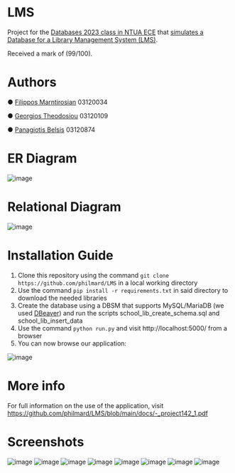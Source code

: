 # LMS
Project for the [Databases 2023 class in NTUA ECE](https://www.ece.ntua.gr/en/undergraduate/courses/3123) that [simulates a Database for a Library Management System (LMS)](https://github.com/philmard/LMS/blob/main/docs/ekfwnhseis/Semester%20Project%202022-2023_en.pdf). 

Received a mark of (99/100).
# Authors
● [Filippos Marntirosian](https://github.com/philmard) 03120034 

● [Georgios Theodosiou](https://github.com/GeorgeTheo7) 03120109 

● [Panagiotis Belsis](https://github.com/PanosBelsis) 03120874 
# ER Diagram
![image](https://github.com/philmard/LMS/assets/133666571/03b58dbe-0b1c-48c5-8538-50544d616d54)
# Relational Diagram
![image](https://github.com/philmard/LMS/assets/133666571/5324e8cd-88a1-49ef-9252-6bf6b827b1d8)
# Installation Guide
1. Clone this repository using the command ``git clone https://github.com/philmard/LMS`` in a local working directory
2. Use the command ``pip install -r requirements.txt`` in said directory to download the needed libraries
3. Create the database using a DBSM that supports MySQL/MariaDB (we used [DBeaver](https://dbeaver.io/)) and run the scripts school_lib_create_schema.sql and school_lib_insert_data
4. Use the command ``python run.py`` and visit http://localhost:5000/ from a browser
5. You can now browse our application:

![image](https://github.com/philmard/LMS/assets/133666571/c7657f8a-94ea-460c-b2c9-24181a111848)

# More info
For full information on the use of the application, visit https://github.com/philmard/LMS/blob/main/docs/-_project142_1.pdf
# Screenshots
![image](https://github.com/philmard/LMS/assets/133666571/cddd39ff-350e-4b60-af94-e3225cad3187)
![image](https://github.com/philmard/LMS/assets/133666571/60adfda0-1b61-4749-a822-5d82512211a1)
![image](https://github.com/philmard/LMS/assets/133666571/3f7eb9b2-0bbc-463b-b468-ee6f735de834)
![image](https://github.com/philmard/LMS/assets/133666571/a5607e00-8c7d-4836-a496-271652e07904)
![image](https://github.com/philmard/LMS/assets/133666571/37ac8271-b9e1-4f81-8ae7-1adc3a8aab84)
![image](https://github.com/philmard/LMS/assets/133666571/8e548f34-a055-4d68-8608-9d2e63c2dd5c)
![image](https://github.com/philmard/LMS/assets/133666571/341ad90c-b6f9-4122-abbc-87423ecb7378)
![image](https://github.com/philmard/LMS/assets/133666571/838265be-f5a4-439d-8e74-31a77f7cbdb0)

